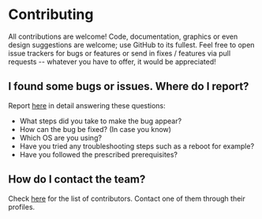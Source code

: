 # Contributing

All contributions are welcome! Code, documentation, graphics or even design suggestions are welcome; use GitHub to its fullest. Feel free to open issue trackers for bugs or features or send in fixes / features via pull requests -- whatever you have to offer, it would be appreciated!

## I found some bugs or issues. Where do I report?

Report [here](https://github.com/aravindvnair99/FACE-Amrita-Bengaluru/issues/new) in detail answering these questions:

- What steps did you take to make the bug appear?
- How can the bug be fixed? (In case you know)
- Which OS are you using?
- Have you tried any troubleshooting steps such as a reboot for example?
- Have you followed the prescribed prerequisites?

## How do I contact the team?

Check [here](https://github.com/aravindvnair99/FACE-Amrita-Bengaluru/graphs/contributors) for the list of contributors. Contact one of them through their profiles.
